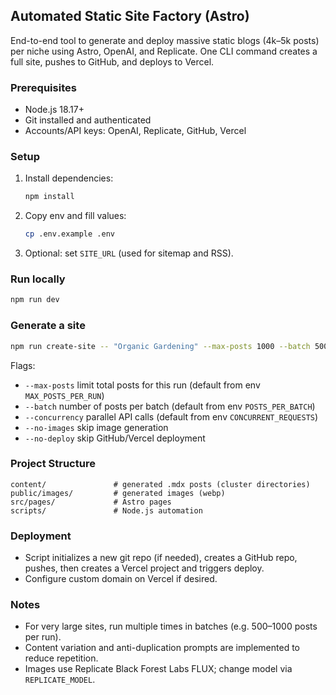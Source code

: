 ## Automated Static Site Factory (Astro)

End-to-end tool to generate and deploy massive static blogs (4k–5k posts) per niche using Astro, OpenAI, and Replicate. One CLI command creates a full site, pushes to GitHub, and deploys to Vercel.

### Prerequisites
- Node.js 18.17+
- Git installed and authenticated
- Accounts/API keys: OpenAI, Replicate, GitHub, Vercel

### Setup
1. Install dependencies:
   ```bash
   npm install
   ```
2. Copy env and fill values:
   ```bash
   cp .env.example .env
   ```
3. Optional: set `SITE_URL` (used for sitemap and RSS).

### Run locally
```bash
npm run dev
```

### Generate a site
```bash
npm run create-site -- "Organic Gardening" --max-posts 1000 --batch 500
```

Flags:
- `--max-posts` limit total posts for this run (default from env `MAX_POSTS_PER_RUN`)
- `--batch` number of posts per batch (default from env `POSTS_PER_BATCH`)
- `--concurrency` parallel API calls (default from env `CONCURRENT_REQUESTS`)
- `--no-images` skip image generation
- `--no-deploy` skip GitHub/Vercel deployment

### Project Structure
```
content/               # generated .mdx posts (cluster directories)
public/images/         # generated images (webp)
src/pages/             # Astro pages
scripts/               # Node.js automation
```

### Deployment
- Script initializes a new git repo (if needed), creates a GitHub repo, pushes, then creates a Vercel project and triggers deploy.
- Configure custom domain on Vercel if desired.

### Notes
- For very large sites, run multiple times in batches (e.g. 500–1000 posts per run).
- Content variation and anti-duplication prompts are implemented to reduce repetition.
- Images use Replicate Black Forest Labs FLUX; change model via `REPLICATE_MODEL`.


